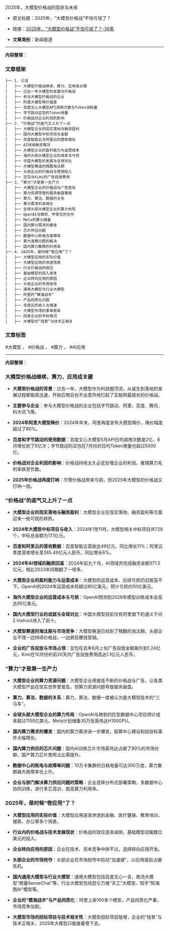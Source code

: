 2025年，大模型价格战的现状与未来
    
- 原文标题：2025年，“大模型价格战”不怕亏钱了？
    
- 链接：[2025年，“大模型价格战”不怕亏钱了？-36氪](https://www.36kr.com/p/3125094788382464)
    
- **文章类别**：新闻报道
    

---

**内容整理**：

### 文章框架

```
├── 1. 引言
│   ├── 大模型价格战继续，算力、应用成关键
│   ├── 过去一年大模型的发展与价格战
│   ├── 参与大模型价格战的企业
│   ├── 阿里大模型降价幅度
│   ├── 百度文心大模型API调用次数与Token消耗量
│   ├── 字节跳动豆包的Token用量
│   ├── 价格战对企业利润的影响
├── 2. “价格战”的底气又上升了一点
│   ├── 大模型企业的现实落地与融资盈利
│   ├── 国内大模型中标项目与金额
│   ├── 百度智能云与阿里云的营收增长
│   ├── AI领域融资情况
│   ├── 大模型企业的盈利能力与运营成本
│   ├── 海外头部大模型企业的成本与亏损
│   ├── 中国大模型的发展与全球对比
│   ├── 大模型赛道的残酷淘汰期
│   ├── 头部企业的价格战与营销投入
│   ├── 豆包与Kimi的广告投放费用
├── 3. “算力”才是第一生产力
│   ├── 大模型企业的价格战与广告普及
│   ├── 算力资源导致的服务崩盘事故
│   ├── 算力、算法、数据的关系
│   ├── 算力需求的高增长
│   ├── 全球头部大模型企业的算力布局
│   ├── OpenAI与微软、甲骨文的合作
│   ├── Meta的算力储备
│   ├── 国内算力需求的爆发
│   ├── 芯片供应问题
│   ├── 数据中心耗电与故障率
│   ├── 算力浪费问题的解决
│   ├── 国内算力集群的利用率
├── 4. 2025年，是时候“卷应用”了？
│   ├── 大模型应用的实际价值
│   ├── 大模型应用的渗透场景
│   ├── 行业价格战的效应
│   ├── 基础模型的投入成本
│   ├── 企业转向应用的原因
│   ├── 头部企业的市场抢夺
│   ├── 通用大模型与行业大模型
│   ├── 阿里的“模海战术”
│   ├── 产品同质化问题
│   ├── 百度云的收入与增速
│   ├── 大模型市场的拿单效率
│   ├── 四家企业的中标情况
│   ├── 大模型的“钱景”与技术正相关

```

### 文章标签

#大模型 ， #价格战 ， #算力 ， #AI应用

---

**内容整理**：

### 大模型价格战继续，算力、应用成关键

- **大模型价格战的背景**：过去一年，大模型作为科技圈顶流，从诞生到落地的发展过程都极其迅速，开始应用后也不出意外地打起了互联网最擅长的价格战。
    
- **主要参与企业**：参与大模型价格战的企业包括字节跳动、阿里、百度、腾讯、科大讯飞等。
    
- **2024年阿里大模型降价**：2024年年末，阿里再度宣布大模型降价，降价幅度超过了80%。
    
- **百度和字节跳动的使用数据**：百度文心大模型5月API日均调用次数是2亿，8月增长到了6亿次；字节跳动的豆包在7月份的日均Token用量也超过5000亿。
    
- **价格战对企业利润的影响**：价格战持续太久必定反噬企业的利润，推理算力毛利率跌至负数。
    
- **2025年价格战再度打响**：尽管价格战带来亏损，但2025年大模型的价格战又打响一炮。
    

### “价格战”的底气又上升了一点

- **大模型企业的现实落地与融资盈利**：大模型企业在现实落地、融资盈利等方面迎来一些可观的转折。
    
- **2024年大模型中标项目与收入**：2024年1至11月，大模型相关中标项目共728个，中标总金额为17.1亿元。
    
- **百度和阿里云的营收数据**：百度智能云营收达49亿元，同比增长11%；阿里云季度营收增长至265.49亿元人民币，同比增长6%。
    
- **2024年AI领域的融资回温**：2024年前九个月，AI领域共完成融资金额371.5亿元，相比2023年同期翻了一倍多。
    
- **大模型企业的盈利能力与运营成本**：大模型的运营成本、后续亏损仍旧居高不下。OpenAI的2024年运营成本将超过85亿美元，预计亏损约50亿美元。
    
- **海外大模型企业的运营成本与亏损**：OpenAI预测到2026年模型训练成本会高达95亿美元。
    
- **国内大模型行业的成就与全球对比**：中国大模型目前仅有阿里旗下的通义千问2 Instruct进入了前十。
    
- **大模型赛道的淘汰期与市场竞争**：大模型赛道已经到了残酷的淘汰期，头部企业不惜一边持续价格战，一边疯狂撒钱营销。
    
- **企业的广告投放与市场占领**：豆包在去年6月上旬广告投放金额飙升到1.24亿元，Kimi在10月份的前20天内广告投放费用高达1.1亿元人民币。
    

### “算力”才是第一生产力

- **大模型企业的算力资源问题**：大模型企业用接连不断的价格战与广告，让各类大模型产品在现实世界里普及，但算力资源问题导致服务崩盘。
    
- **算力、算法、数据的关系**：算力、算法、数据一度被认为是大模型技术的“三马车”。
    
- **全球头部大模型企业的算力布局**：OpenAI与微软的巨型数据中心项目预计成本超过1150亿美元，Meta计划储备35万张英伟达H100GPU。
    
- **国内算力需求的爆发**：国内的算力需求进一步爆发，智算中心建设和招投标事件大幅增长。
    
- **国内算力供应的芯片问题**：国内AI训练芯片市场英伟达占据了80%的市场份额，国产算力芯片使用占比需提升。
    
- **数据中心的耗电与故障率问题**：10万卡集群的日耗电量可达300万度，算力集群越大故障率也上升。
    
- **企业与部门解决算力供应问题的策略**：企业选择分布式部署策略，多数据中心协同训练，进行多芯混训，提高算力利用率。
    

### 2025年，是时候“卷应用”了？

- **大模型应用的实际价值**：大模型应用逐渐渗透到金融、医疗健康、教育培训、搜索、办公等多个场景。
    
- **行业内的价格战与技术发展现状**：价格战的效应逐渐减弱，基础模型动辄数亿美元的投入。
    
- **企业转向应用的原因**：企业在技术、资本竞争中拼不过，选择转向应用开发。
    
- **头部企业的市场抢夺**：头部企业在市场抢夺中启动“加速键”，以应用提前占据先机。
    
- **国内通用大模型与行业大模型**：通用大模型包括百度文心一言、商汤大模型“商量SenseChat”等，行业大模型包括昆仑万维“天工”大模型、知乎“知海图AI”模型等。
    
- **企业的“模海战术”与产品同质化**：阿里上架100多个模型，产品同质化严重，市场竞争加剧。
    
- **大模型市场的招标项目与技术相关性**：大模型招标项目陡增，企业的“钱景”与技术正相关，2025年大模型只能接着卷下去。